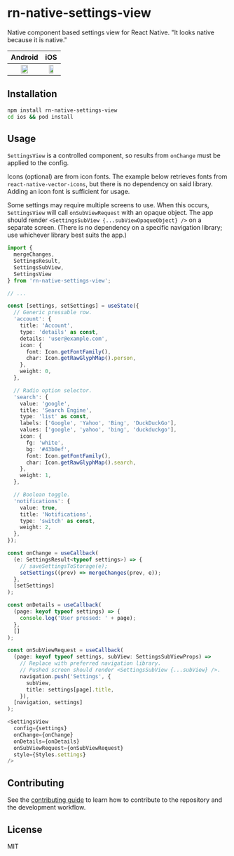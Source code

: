 # rn-native-settings-view

Native component based settings view for React Native. "It looks native
because it is native."

| Android | iOS |
|:-------:|:---:|
| <img src="https://user-images.githubusercontent.com/4990928/178061061-310c88ac-3b25-42b7-b1ca-189431602d82.png" width="50%" height="50%"> | <img src="https://user-images.githubusercontent.com/4990928/178061553-f69e521f-95f5-4b4b-8003-736916c99844.png" width="60%" height="60%"> |

## Installation

```sh
npm install rn-native-settings-view
cd ios && pod install
```

## Usage

`SettingsView` is a controlled component, so results from `onChange` must be
applied to the config.

Icons (optional) are from icon fonts. The example below retrieves fonts from
`react-native-vector-icons`, but there is no dependency on said library.
Adding an icon font is sufficient for usage.

Some settings may require multiple screens to use. When this occurs,
`SettingsView` will call `onSubViewRequest` with an opaque object. The app
should render `<SettingsSubView {...subViewOpaqueObject} />` on a separate
screen. (There is no dependency on a specific navigation library; use
whichever library best suits the app.)

```ts
import {
  mergeChanges,
  SettingsResult,
  SettingsSubView,
  SettingsView
} from 'rn-native-settings-view';

// ...

const [settings, setSettings] = useState({
  // Generic pressable row.
  'account': {
    title: 'Account',
    type: 'details' as const,
    details: 'user@example.com',
    icon: {
      font: Icon.getFontFamily(),
      char: Icon.getRawGlyphMap().person,
    },
    weight: 0,
  },

  // Radio option selector.
  'search': {
    value: 'google',
    title: 'Search Engine',
    type: 'list' as const,
    labels: ['Google', 'Yahoo', 'Bing', 'DuckDuckGo'],
    values: ['google', 'yahoo', 'bing', 'duckduckgo'],
    icon: {
      fg: 'white',
      bg: '#43b0ef',
      font: Icon.getFontFamily(),
      char: Icon.getRawGlyphMap().search,
    },
    weight: 1,
  },

  // Boolean toggle.
  'notifications': {
    value: true,
    title: 'Notifications',
    type: 'switch' as const,
    weight: 2,
  },
});

const onChange = useCallback(
  (e: SettingsResult<typeof settings>) => {
    // saveSettingsToStorage(e);
    setSettings((prev) => mergeChanges(prev, e));
  },
  [setSettings]
);

const onDetails = useCallback(
  (page: keyof typeof settings) => {
    console.log('User pressed: ' + page);
  },
  []
);

const onSubViewRequest = useCallback(
  (page: keyof typeof settings, subView: SettingsSubViewProps) =>
    // Replace with preferred navigation library.
    // Pushed screen should render <SettingsSubView {...subView} />.
    navigation.push('Settings', {
      subView,
      title: settings[page].title,
    }),
  [navigation, settings]
);

<SettingsView
  config={settings}
  onChange={onChange}
  onDetails={onDetails}
  onSubViewRequest={onSubViewRequest}
  style={Styles.settings}
/>
```

## Contributing

See the [contributing guide](CONTRIBUTING.md) to learn how to contribute to
the repository and the development workflow.

## License

MIT
